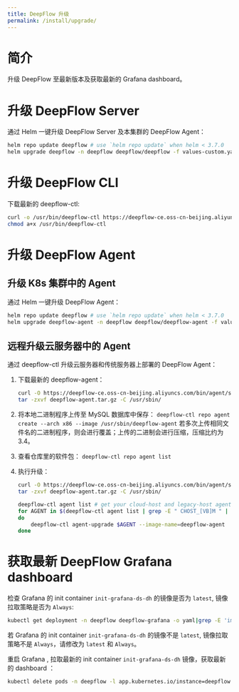 ```yaml
---
title: DeepFlow 升级
permalink: /install/upgrade/
---
```


# 简介

升级 DeepFlow 至最新版本及获取最新的 Grafana dashboard。

# 升级 DeepFlow Server

通过 Helm 一键升级 DeepFlow Server 及本集群的 DeepFlow Agent：

```bash
helm repo update deepflow # use `helm repo update` when helm < 3.7.0
helm upgrade deepflow -n deepflow deepflow/deepflow -f values-custom.yaml
```

# 升级 DeepFlow CLI

下载最新的 deepflow-ctl:

```bash
curl -o /usr/bin/deepflow-ctl https://deepflow-ce.oss-cn-beijing.aliyuncs.com/bin/ctl/stable/linux/$(arch | sed 's|x86_64|amd64|' | sed 's|aarch64|arm64|')/deepflow-ctl
chmod a+x /usr/bin/deepflow-ctl
```

# 升级 DeepFlow Agent

## 升级 K8s 集群中的 Agent

通过 Helm 一键升级 DeepFlow Agent：

```bash
helm repo update deepflow # use `helm repo update` when helm < 3.7.0
helm upgrade deepflow-agent -n deepflow deepflow/deepflow-agent -f values-custom.yaml
```

## 远程升级云服务器中的 Agent

通过 deepflow-ctl 升级云服务器和传统服务器上部署的 DeepFlow Agent：

1. 下载最新的 deepflow-agent：
    ```bash
    curl -O https://deepflow-ce.oss-cn-beijing.aliyuncs.com/bin/agent/stable/linux/amd64/deepflow-agent.tar.gz
    tar -zxvf deepflow-agent.tar.gz -C /usr/sbin/
    ```

2. 将本地二进制程序上传至 MySQL 数据库中保存：
   `deepflow-ctl repo agent create --arch x86 --image /usr/sbin/deepflow-agent`
   若多次上传相同文件名的二进制程序，则会进行覆盖；上传的二进制会进行压缩，压缩比约为 3.4。

3. 查看仓库里的软件包：
   `deepflow-ctl repo agent list`

4. 执行升级：
    ```bash
    curl -O https://deepflow-ce.oss-cn-beijing.aliyuncs.com/bin/agent/stable/linux/amd64/deepflow-agent.tar.gz
    tar -zxvf deepflow-agent.tar.gz -C /usr/sbin/

    deepflow-ctl agent list # get your cloud-host and legacy-host agent name
    for AGENT in $(deepflow-ctl agent list | grep -E " CHOST_[VB]M " | awk '{print $1}')
    do 
        deepflow-ctl agent-upgrade $AGENT --image-name=deepflow-agent
    done
    ```

# 获取最新 DeepFlow Grafana dashboard

检查 Grafana 的 init container `init-grafana-ds-dh` 的镜像是否为 `latest`, 镜像拉取策略是否为 `Always`:

```bash
kubectl get deployment -n deepflow deepflow-grafana -o yaml|grep -E 'image:|imagePullPolicy'
```

若 Grafana 的 init container `init-grafana-ds-dh` 的镜像不是 `latest`, 镜像拉取策略不是 `Always`，请修改为 `latest` 和 `Always`。

重启 Grafana , 拉取最新的 init container `init-grafana-ds-dh` 镜像，获取最新的 dashboard ：

```bash
kubectl delete pods -n deepflow -l app.kubernetes.io/instance=deepflow -l app.kubernetes.io/name=grafana
```